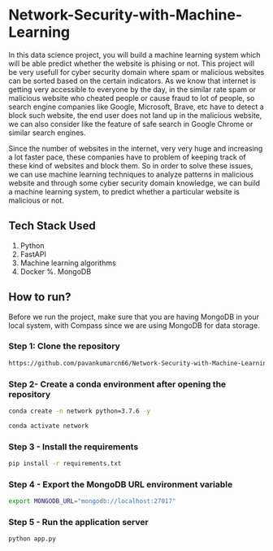 # Network-Security-with-Machine-Learning

In this data science project, you will build a machine learning system which will be able predict whether the website is phising or not. This project will be very usefull for cyber security domain where spam or malicious websites can be sorted based on the certain indicators. As we know that internet is getting very accessible to everyone by the day, in the similar rate spam or malicious website who cheated people or cause fraud to lot of people, so search engine companies like Google, Microsoft, Brave, etc have to detect a block such website, the end user does not land up in the malicious website, we can also consider like the feature of safe search in Google Chrome or similar search engines. 

Since the number of websites in the internet, very very huge and increasing a lot faster pace, these companies have to problem of keeping track of these kind of websites and block them. So in order to solve these issues, we can use machine learning techniques to analyze patterns in malicious website and through some cyber security domain knowledge, we can build a machine learning system, to predict whether a particular website is malicious or not.

## Tech Stack Used

1. Python 
2. FastAPI 
3. Machine learning algorithms
4. Docker
%. MongoDB

## How to run?

Before we run the project, make sure that you are having MongoDB in your local system, with Compass since we are using MongoDB for data storage.

### Step 1: Clone the repository

```bash
https://github.com/pavankumarcn66/Network-Security-with-Machine-Learning.git
```

### Step 2- Create a conda environment after opening the repository

```bash
conda create -n network python=3.7.6 -y
```

```bash
conda activate network
```

### Step 3 - Install the requirements

```bash
pip install -r requirements.txt
```

### Step 4 - Export the MongoDB URL environment variable

```bash
export MONGODB_URL="mongodb://localhost:27017"
```

### Step 5 - Run the application server

```bash
python app.py
```
